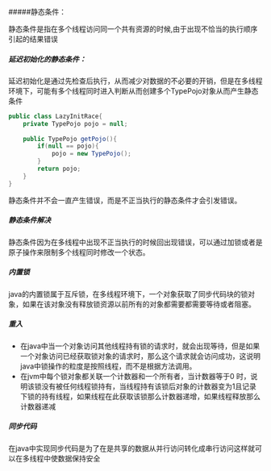 #####静态条件：

静态条件是指在多个线程访问同一个共有资源的时候,由于出现不恰当的执行顺序引起的结果错误

##### 延迟初始化的静态条件：

延迟初始化是通过先检查后执行，从而减少对数据的不必要的开销，但是在多线程环境下，可能有多个线程同时进入判断从而创建多个TypePojo对象从而产生静态条件

```java
public class LazyInitRace{
    private TypePojo pojo = null;
    
    public TypePojo getPojo(){
        if(null == pojo){
            pojo = new TypePojo();
        }
        return pojo;
    }
}
```

静态条件并不会一直产生错误，而是不正当执行的静态条件才会引发错误。

##### 静态条件解决

静态条件因为在多线程中出现不正当执行的时候回出现错误，可以通过加锁或者是原子操作来限制多个线程同时修改一个状态。



##### 内置锁

java的内置锁属于互斥锁，在多线程环境下，一个对象获取了同步代码块的锁对象，如果在该对象没有释放锁资源以前所有的对象都需要都需要等待或者阻塞。



##### 重入

- 在java中当一个对象访问其他线程持有锁的请求时，就会出现等待，但是如果一个对象访问已经获取锁对象的请求时，那么这个请求就会访问成功，这说明java中锁操作的粒度是按照线程，而不是根据方法调用。
- 在jvm中每个锁对象都关联一个计数器和一个所有者，当计数器等于0 时，说明该锁没有被任何线程锁持有，当线程持有该锁后对象的计数器变为1且记录下锁的持有线程，如果线程在此获取该锁那么计数器递增，如果线程释放那么计数器递减



##### 同步代码

在java中实现同步代码是为了在是共享的数据从并行访问转化成串行访问这样就可以在多线程中使数据保持安全







































